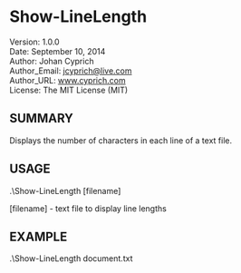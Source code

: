 Show-LineLength
=====

Version: 1.0.0<br />
Date: September 10, 2014<br />
Author: Johan Cyprich<br />
Author_Email: jcyprich@live.com<br />
Author_URL: www.cyprich.com<br />
License: The MIT License (MIT)<br />

SUMMARY
-----
Displays the number of characters in each line of a text file.

USAGE
-----
.\Show-LineLength [filename]

[filename] - text file to display line lengths

EXAMPLE
-------
.\Show-LineLength document.txt
